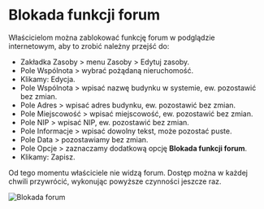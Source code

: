 # Blokada funkcji forum

Właścicielom można zablokować funkcję forum w podglądzie internetowym, aby to zrobić należny przejść do:

- Zakładka Zasoby > menu Zasoby > Edytuj zasoby.
- Pole Wspólnota > wybrać pożądaną nieruchomość.
- Klikamy: Edycja.
- Pole Wspólnota > wpisać nazwę budynku w systemie, ew. pozostawić bez zmian.
- Pole Adres > wpisać adres budynku, ew. pozostawić bez zmian.
- Pole Miejscowość > wpisać miejscowość, ew. pozostawić bez zmian.
- Pole NIP > wpisać NIP, ew. pozostawić bez zmian.
- Pole Informacje > wpisać dowolny tekst, może pozostać puste.
- Pole Data > pozostawiamy bez zmian.
- Pole Opcje > zaznaczamy dodatkową opcję **Blokada funkcji forum**.
- Klikamy: Zapisz.

Od tego momentu właściciele nie widzą forum. Dostęp można w każdej chwili przywrócić, wykonując powyższe czynności jeszcze raz.

![Blokada forum](blokadaforum.gif)